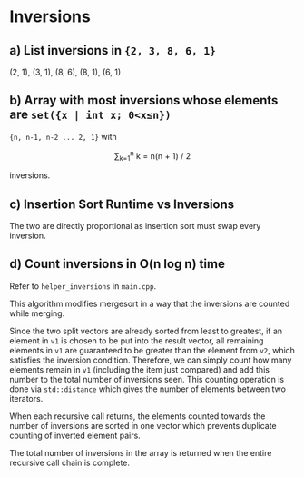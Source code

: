 # Inversions
## a) List inversions in `{2, 3, 8, 6, 1}`
(2, 1), (3, 1), (8, 6), (8, 1), (6, 1)

## b) Array with most inversions whose elements are `set({x | int x; 0<x≤n})`
`{n, n-1, n-2 ... 2, 1}` with<br>
<p style="text-align:center">∑<sub>k=1</sub><sup>n</sup> k = n(n + 1) / 2</p>
inversions.

## c) Insertion Sort Runtime vs Inversions
The two are directly proportional as insertion sort must swap every inversion.

## d) Count inversions in O(n log n) time
Refer to `helper_inversions` in `main.cpp`.

This algorithm modifies mergesort in a way that the inversions are counted while merging.

Since the two split vectors are already sorted from least to greatest, if an element in `v1` is chosen to be put into
the result vector, all remaining elements in `v1` are guaranteed to be greater than the element from `v2`,
which satisfies the inversion condition. Therefore, we can simply  count how many elements remain in `v1`
(including the item just compared) and add this number to the total number of inversions seen.
This counting operation is done via `std::distance` which gives the number of elements between two iterators.

When each recursive call returns, the elements counted towards the number of inversions are sorted in one vector
which prevents duplicate counting of inverted element pairs.

The total number of inversions in the array is returned when the entire recursive call chain is complete.